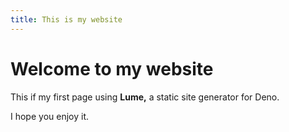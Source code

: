 ```yaml
---
title: This is my website
---
```


# Welcome to my website

This if my first page using **Lume,**
a static site generator for Deno.

I hope you enjoy it.

